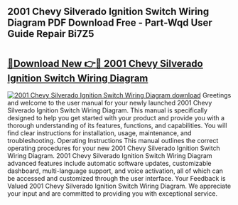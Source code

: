 ## 2001 Chevy Silverado Ignition Switch Wiring Diagram PDF Download Free - Part-Wqd User Guide Repair Bi7Z5

# <h2><a href="http://dfnvkoa.blite.top/?on=2001+Chevy+Silverado+Ignition+Switch+Wiring+Diagram">🔗Download New 👉🔴 2001 Chevy Silverado Ignition Switch Wiring Diagram</a></h2>

[![2001 Chevy Silverado Ignition Switch Wiring Diagram download](https://i.imgur.com/lujVjoI.png)](http://dfnvkoa.blite.top/?on=2001+Chevy+Silverado+Ignition+Switch+Wiring+Diagram)
Greetings and welcome to the user manual for your newly launched 2001 Chevy Silverado Ignition Switch Wiring Diagram. This manual is specifically designed to help you get started with your product and provide you with a thorough understanding of its features, functions, and capabilities. You will find clear instructions for installation, usage, maintenance, and troubleshooting. Operating Instructions This manual outlines the correct operating procedures for your new 2001 Chevy Silverado Ignition Switch Wiring Diagram. 2001 Chevy Silverado Ignition Switch Wiring Diagram advanced features include automatic software updates, customizable dashboard, multi-language support, and voice activation, all of which can be accessed and customized through the user interface. Your Feedback is Valued 2001 Chevy Silverado Ignition Switch Wiring Diagram. We appreciate your input and are committed to providing you with exceptional service.
